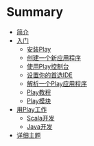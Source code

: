 # Summary

* [简介](README.md)
* [入门]()
   * [安装Play](2.4/gettingStarted/01_Installing_Play.md)
   * [创建一个新应用程序](2.4/gettingStarted/02_Creating_a_new_application.md)
   * [使用Play控制台](2.4/gettingStarted/03_Using_the_Play_console.md)
   * [设置你的首选IDE](2.4/gettingStarted/04_Setting-up_your_preferred_IDE.md)
   * [解析一个Play应用程序](2.4/gettingStarted/05_Anatomy_of_a_Play_application.md)
   * [Play教程](2.4/gettingStarted/06_Play_Tutorials.md)
   * [Play模块](2.4/gettingStarted/07_Play_Modules.md)
* [用Play工作]()
   * [Scala开发]()
   * [Java开发]()
* [详细主题]()
